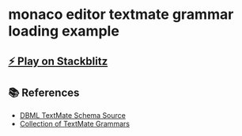 # monaco editor textmate grammar loading example

## [⚡️ Play on Stackblitz](https://stackblitz.com/~/github.com/relliv/monaco-editor-textmate-grammar-loading-example)

## 📚 References

- [DBML TextMate Schema Source](https://github.com/duynvu/DBML-Highlighter)
- [Collection of TextMate Grammars](https://github.com/shikijs/textmate-grammars-themes)